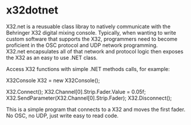 # x32dotnet

X32.net is a reusuable class libray to natively communicate with the Behringer X32 digital mixing console.  Typically, when wanting to 
write custom software that supports the X32, programmers need to become proficient in the OSC protocol and UDP network programming.  
X32.net encapsulates all of that network and protocol logic then exposes the X32 as an easy to use .NET class.  

Access X32 functions with simple .NET methods calls, for example:

X32Console X32 = new X32Console();

X32.Connect();
X32.Channel[0].Strip.Fader.Value = 0.05f;
X32.SendParameter(X32.Channel[0].Strip.Fader);
X32.Disconnect();

This is a simple program that connects to a X32 and moves the first fader.  No OSC, no UDP, just write easy to read code.


